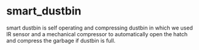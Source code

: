 # smart_dustbin
smart dustbin is self operating and compressing dustbin in which we used IR sensor and a mechanical compressor to automatically open the hatch and compress the garbage if dustbin is full.
